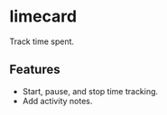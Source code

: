 # Iimecard

Track time spent.

## Features

* Start, pause, and stop time tracking.
* Add activity notes.
